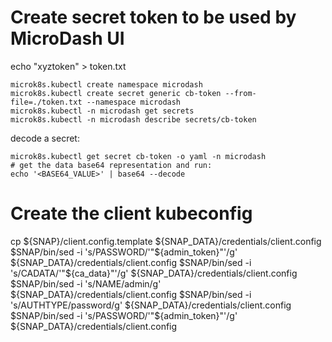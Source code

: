 # Create secret token to be used by MicroDash UI

echo "xyztoken" > token.txt
```
microk8s.kubectl create namespace microdash
microk8s.kubectl create secret generic cb-token --from-file=./token.txt --namespace microdash
microk8s.kubectl -n microdash get secrets
microk8s.kubectl -n microdash describe secrets/cb-token
```
decode a secret:
```
microk8s.kubectl get secret cb-token -o yaml -n microdash
# get the data base64 representation and run:
echo '<BASE64_VALUE>' | base64 --decode
```


# Create the client kubeconfig
cp ${SNAP}/client.config.template ${SNAP_DATA}/credentials/client.config
$SNAP/bin/sed -i 's/PASSWORD/'"${admin_token}"'/g' ${SNAP_DATA}/credentials/client.config
$SNAP/bin/sed -i 's/CADATA/'"${ca_data}"'/g' ${SNAP_DATA}/credentials/client.config
$SNAP/bin/sed -i 's/NAME/admin/g' ${SNAP_DATA}/credentials/client.config
$SNAP/bin/sed -i 's/AUTHTYPE/password/g' ${SNAP_DATA}/credentials/client.config
$SNAP/bin/sed -i 's/PASSWORD/'"${admin_token}"'/g' ${SNAP_DATA}/credentials/client.config